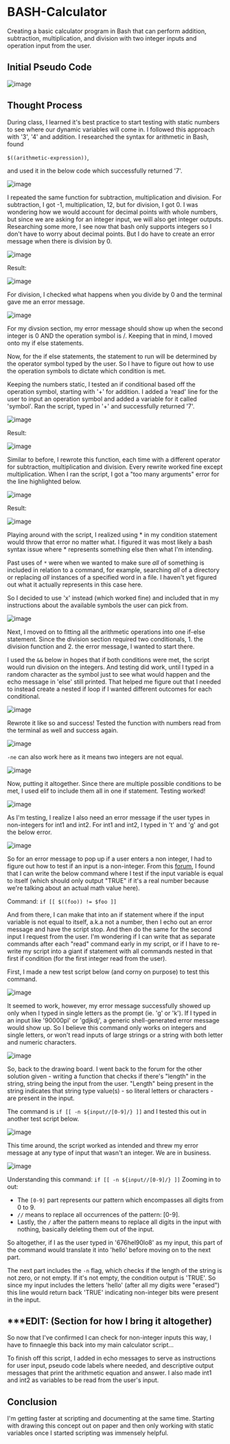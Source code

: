 # BASH-Calculator
Creating a basic calculator program in Bash that can perform addition, subtraction, multiplication, and division with two integer inputs and operation input from the user.

## Initial Pseudo Code
![image](https://github.com/user-attachments/assets/aeaf53f3-f03f-4db3-9f7f-b00c12f84faf)

## Thought Process
During class, I learned it's best practice to start testing with static numbers to see where our dynamic variables will come in. I followed this approach with '3', '4' and addition. I researched the syntax for arithmetic in Bash, found 

`$((arithmetic-expression))`, 

and used it in the below code which successfully returned '7'.

![image](https://github.com/user-attachments/assets/50294dac-a0e7-4d2d-a5f7-dedb1ebc5362)

I repeated the same function for subtraction, multiplication and division. For subtraction, I got -1, multiplication, 12, but for division, I got 0. I was wondering how we would account for decimal points with whole numbers, but since we are asking for an integer input, we will also get integer outputs. Researching some more, I see now that bash only supports integers so I don't have to worry about decimal points. But I do have to create an error message when there is division by 0. 

![image](https://github.com/user-attachments/assets/8c6c6f78-0723-4634-afe5-7af73c5390d8)

Result:

![image](https://github.com/user-attachments/assets/54597bf7-9642-44e0-a501-f668dc0665a5)


For division, I checked what happens when you divide by 0 and the terminal gave me an error message. 

![image](https://github.com/user-attachments/assets/45fae52e-63e8-4d35-acff-3d2099ceff42)

For my divsion section, my error message should show up when the second integer is 0 AND the operation symbol is /. Keeping that in mind, I moved onto my if else statements. 

Now, for the if else statements, the statement to run will be determined by the operator symbol typed by the user. So I have to figure out how to use the operation symbols to dictate which condition is met. 

Keeping the numbers static, I tested an if conditional based off the operation symbol, starting with '+' for addition. I added a 'read' line for the user to input an operation symbol and added a variable for it called 'symbol'. Ran the script, typed in '+' and successfully returned '7'.

![image](https://github.com/user-attachments/assets/fca2cf57-db8e-4a21-9f40-6387a5c9e026)

Result:

![image](https://github.com/user-attachments/assets/50f34912-b1f8-4918-9238-343c7d69054f)

Similar to before, I rewrote this function, each time with a different operator for subtraction, multiplication and division. Every rewrite worked fine except multiplication. When I ran the script, I got a "too many arguments" error for the line highlighted below. 

![image](https://github.com/user-attachments/assets/23d4c35c-972c-4716-8380-d829b26e225a)

Result:

![image](https://github.com/user-attachments/assets/9a0369f7-afac-4f3a-91b7-1faf9ab11170)

Playing around with the script, I realized using * in my condition statement would throw that error no matter what. I figured it was most likely a bash syntax issue where * represents something else then what I'm intending. 

Past uses of `*` were when we wanted to make sure *all* of something is included in relation to a command, for example, searching *all* of a directory or replacing *all* instances of a specified word in a file. I haven't yet figured out what it actually represents in this case here.

So I decided to use 'x' instead (which worked fine) and included that in my instructions about the available symbols the user can pick from.

![image](https://github.com/user-attachments/assets/513fbbf8-338a-4d2c-adfd-2382f4abedd8)

Next, I moved on to fitting all the arithmetic operations into one if-else statement. Since the division section required two conditionals, 1. the division function and 2. the error message, I wanted to start there. 

I used the `&&` below in hopes that if both conditions were met, the script would run division on the integers. And testing did work, until I typed in a random character as the symbol just to see what would happen and the echo message in 'else' still printed. That helped me figure out that I needed to instead create a nested if loop if I wanted different outcomes for each conditional.

![image](https://github.com/user-attachments/assets/08a63e03-e6fe-417b-a397-4a5c48057a19)

Rewrote it like so and success! Tested the function with numbers read from the terminal as well and success again.

![image](https://github.com/user-attachments/assets/1bf61558-c678-4735-8397-443032a00549)

`-ne` can also work here as it means two integers are not equal.

![image](https://github.com/user-attachments/assets/64fa2dcb-3800-420f-a92e-cc123b188914)

Now, putting it altogether. Since there are multiple possible conditions to be met, I used elif to include them all in one if statement. Testing worked!

![image](https://github.com/user-attachments/assets/fe299d1b-8caa-45f5-924d-018a33d801a0)

As I'm testing, I realize I also need an error message if the user types in non-integers for int1 and int2. For int1 and int2, I typed in 't' and 'g' and got the below error.

![image](https://github.com/user-attachments/assets/990d6ffd-6374-4d82-ab3a-989c8581ebfe)


So for an error message to pop up if a user enters a non integer, I had to figure out how to test if an input is a non-integer. From this [forum](https://stackoverflow.com/questions/4137262/is-there-an-easy-way-to-determine-if-user-input-is-an-integer-in-bash), I found that I can write the below command where I test if the input variable is equal to itself (which should only output "TRUE" if it's a real number because we're talking about an actual math value here). 

Command: `if [[ $((foo)) != $foo ]]`


And from there, I can make that into an if statement where if the input variable is not equal to itself, a.k.a not a number, then I echo out an error message and have the script stop. And then do the same for the second input I request from the user. I'm wondering if I can write that as separate commands after each "read" command early in my script, or if I have to re-write my script into a giant if statement with all commands nested in that first if condition (for the first integer read from the user).

First, I made a new test script below (and corny on purpose) to test this command.

![image](https://github.com/user-attachments/assets/7c8f542f-7b24-45fa-850a-433576474949)

It seemed to work, however, my error message successfully showed up only when I typed in single letters as the prompt (ie. 'g' or 'k'). If I typed in an input like '90000pl' or 'gdjkdj', a generic shell-generated error message would show up. So I  believe this command only works on integers and single letters, or won't read inputs of large strings or a string with both letter and numeric characters.

![image](https://github.com/user-attachments/assets/3c8e31d6-4c17-49c0-b7ed-7d5f8fb4a40b)

So, back to the drawing board. I went back to the forum for the other solution given - writing a function that checks if there's "length" in the string, string being the input from the user. "Length" being present in the string indicates that string type value(s) - so literal letters or characters - are present in the input. 

The command is `if [[ -n ${input//[0-9]/} ]]` and I tested this out in another test script below. 

![image](https://github.com/user-attachments/assets/3906ce44-1e71-435b-80b6-09a290ee6467)

This time around, the script worked as intended and threw my error message at any type of input that wasn't an integer. We are in business.

![image](https://github.com/user-attachments/assets/c6eea882-bc63-4afe-97ed-19393527d637)


Understanding this command: `if [[ -n ${input//[0-9]/} ]]`
Zooming in to out:
- The `[0-9]` part represents our pattern which encompasses all digits from 0 to 9.
- `//` means to replace all occurrences of the pattern: [0-9].
- Lastly, the `/` after the pattern means to replace all digits in the input with nothing, basically deleting them out of the input.

So altogether, if I as the user typed in '676hel90lo8' as my input, this part of the command would translate it into 'hello' before moving on to the next part.

The next part includes the `-n` flag, which checks if the length of the string is not zero, or not empty. If it's not empty, the condition output is 'TRUE'. So since my input includes the letters 'hello' (after all my digits were "erased") this line would return back 'TRUE' indicating non-integer bits were present in the input.

## ***EDIT: (Section for how I bring it altogether)
So now that I've confirmed I can check for non-integer inputs this way, I have to finnaegle this back into my main calculator script...


To finish off this script, I added in echo messages to serve as instructions for user input, pseudo code labels where needed, and descriptive output messages that print the arithmetic equation and answer. I also made int1 and int2 as variables to be read from the user's input.


## Conclusion
I'm getting faster at scripting and documenting at the same time. Starting with drawing this concept out on paper and then only working with static variables once I started scripting was immensely helpful. 
